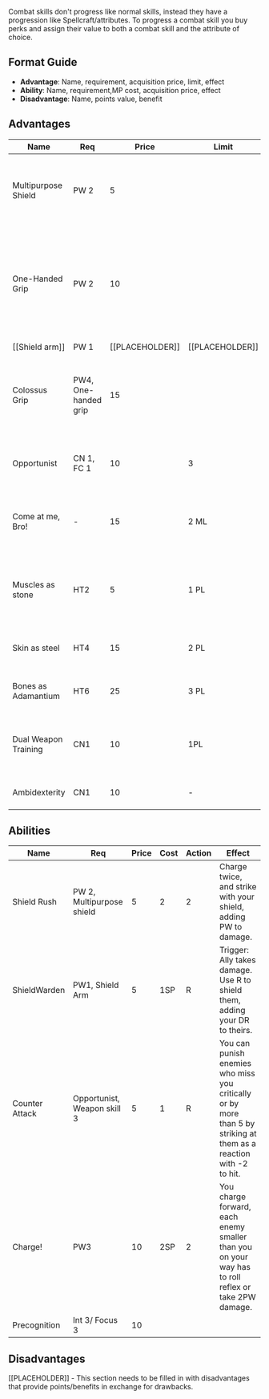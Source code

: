 Combat skills don't progress like normal skills, instead they have a progression like Spellcraft/attributes.
To progress a combat skill you buy perks and assign their value to both a combat skill and the attribute of choice.





## Format Guide
- **Advantage**: Name, requirement, acquisition price, limit, effect
- **Ability**: Name, requirement,MP cost, acquisition price, effect  
- **Disadvantage**: Name, points value, benefit

## Advantages

| **Name**             | **Req**              | **Price**       | **Limit**       | **Effect**                                                                                                                                                               |
| -------------------- | -------------------- | --------------- | --------------- | ------------------------------------------------------------------------------------------------------------------------------------------------------------------------ |
| Multipurpose Shield  | PW 2                 | 5               |                 | You can strike with a shield without losing your defensive bonus. Shield boss/rim counts as 1h weapon.                                                                   |
| One-Handed Grip      | PW 2                 | 10              |                 | Select a non-large two-handed weapon - you can use it with one-handed skill in one hand. Damage Multiplier is calculated as 1h. Remove "Defensive" trait when using 1-h. |
| [[Shield arm]]       | PW 1                 | [[PLACEHOLDER]] | [[PLACEHOLDER]] | [[PLACEHOLDER]]                                                                                                                                                          |
| Colossus Grip        | PW4, One-handed grip | 15              |                 | Remove limitations from One-Handed Grip. Damage Multiplier is calculated for two two-handed weapons.                                                                     |
| Opportunist          | CN 1, FC 1           | 10              | 3               | You gain "reactive strike" (see Pf2e reactive strike, remove casting part)                                                                                               |
| Come at me, Bro!     | -                    | 15              | 2 ML            | Living creatures instinctively know you are the most dangerous in the group, targeting you first.                                                                        |
| Muscles as stone     | HT2                  | 5               | 1 PL            | Cannot remove. Increase your DR by 1. This Extra DR cannot be bypassed and is not calculated for armour bypassing.                                                       |
| Skin as steel        | HT4                  | 15              | 2 PL            | As above, but DR is 3.(Upgrade over muscle of stone)                                                                                                                     |
| Bones as Adamantium  | HT6                  | 25              | 3 PL            | As above, but DR is 5.(upgrade over Bones As Adamantium)                                                                                                                 |
| Dual Weapon Training | CN1                  | 10              | 1PL             | When dual-wielding second weapon attack doesn't cost SP. Traits from both weapons stack.                                                                                 |
| Ambidexterity        | CN1                  | 10              | -               | Your off-hand doesn't suffer from penalties.                                                                                                                             |

## Abilities

| **Name**       | **Req**                     | **Price** | **Cost** | **Action** | **Effect**                                                                                                         |
| -------------- | --------------------------- | --------- | -------- | ---------- | ------------------------------------------------------------------------------------------------------------------ |
| Shield Rush    | PW 2, Multipurpose shield   | 5         | 2        | 2          | Charge twice, and strike with your shield, adding PW to damage.                                                    |
| ShieldWarden   | PW1, Shield Arm             | 5         | 1SP      | R          | Trigger: Ally takes damage. Use R to shield them, adding your DR to theirs.                                        |
| Counter Attack | Opportunist, Weapon skill 3 | 5         | 1        | R          | You can punish enemies who miss you critically or by more than 5 by striking at them as a reaction with -2 to hit. |
| Charge!        | PW3                         | 10        | 2SP      | 2          | You charge forward, each enemy smaller than you on your way has to roll reflex or take 2PW damage.                 |
| Precognition   | Int 3/ Focus 3              | 10        |          |            |                                                                                                                    |

## Disadvantages

[[PLACEHOLDER]] - This section needs to be filled in with disadvantages that provide points/benefits in exchange for drawbacks.